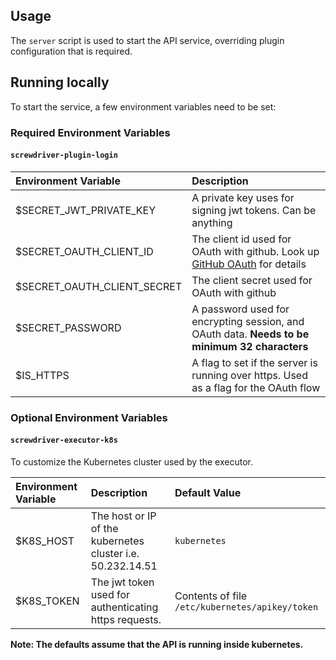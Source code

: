 ## Usage

The `server` script is used to start the API service, overriding plugin configuration that is required.

## Running locally

To start the service, a few environment variables need to be set:

### Required Environment Variables
#### `screwdriver-plugin-login`
| Environment Variable        |  Description           |
| :------------- |:-------------|
| $SECRET_JWT_PRIVATE_KEY| A private key uses for signing jwt tokens. Can be anything |
| $SECRET_OAUTH_CLIENT_ID | The client id used for OAuth with github. Look up [GitHub OAuth] for details |
| $SECRET_OAUTH_CLIENT_SECRET | The client secret used for OAuth with github |
| $SECRET_PASSWORD | A password used for encrypting session, and OAuth data. **Needs to be minimum 32 characters** |
| $IS_HTTPS | A flag to set if the server is running over https. Used as a flag for the OAuth flow |

### Optional Environment Variables
#### `screwdriver-executor-k8s`
To customize the Kubernetes cluster used by the executor.


| Environment Variable        |  Description           | Default Value |
| :------------- |:-------------|:-------------|
| $K8S_HOST | The host or IP of the kubernetes cluster i.e. 50.232.14.51 | `kubernetes` |
| $K8S_TOKEN | The jwt token used for authenticating https requests. | Contents of file `/etc/kubernetes/apikey/token` |
**Note: The defaults assume that the API is running inside kubernetes.**


[GitHub OAuth]: https://developer.github.com/v3/oauth/
